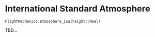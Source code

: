 # International Standard Atmosphere

```@docs
FlightMechanics.atmosphere_isa(height::Real)
```

TBD...